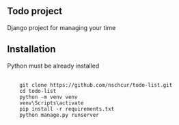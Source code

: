 ## Todo project
Django project for managing your time


## Installation
Python must be already installed

<pre>
  <code>
    git clone https://github.com/nschcur/todo-list.git
    cd todo-list
    python -m venv venv
    venv\Scripts\activate
    pip install -r requirements.txt
    python manage.py runserver
  </code>
</pre>
